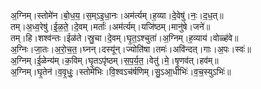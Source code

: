

  
अ॒ग्निम्।स्तोमे॑न।बो॒ध॒य॒।स॒म्ऽइ॒धा॒नः।अम॑र्त्यम्।ह॒व्या।दे॒वेषु॑।नः॒।द॒ध॒त्॥  
तम्।अ॒ध्व॒रेषु॑।ई॒ळ॒ते॒।दे॒वम्।मर्ताः॑।अम॑र्त्यम्।यजि॑ष्ठम्।मानु॑षे।जने॑॥  
तम्।हि।शश्व॑न्तः।ईळ॑ते।स्रु॒चा।दे॒वम्।घृ॒त॒ऽश्चुता॑।अ॒ग्निम्।ह॒व्याय॑।वोळ्ह॑वे॥  
अ॒ग्निः।जा॒तः।अ॒रो॒च॒त॒।घ्नन्।दस्यू॑न्।ज्योति॑षा।तमः॑।अवि॑न्दत्।गाः।अ॒पः।स्वः॑॥  
अ॒ग्निम्।ई॒ळेन्य॑म्।क॒विम्।घृ॒तऽपृ॑ष्ठम्।स॒प॒र्य॒त॒।वेतु॑।मे॒।षृ॒णव॑त्।हव॑म्॥  
अ॒ग्निम्।घृ॒तेन॑।व॒वृ॒धुः॒।स्तोमे॑भिः।वि॒श्वऽच॑र्षणिम्।सु॒ऽआ॒धीभिः॑।व॒च॒स्युऽभिः॑॥  
